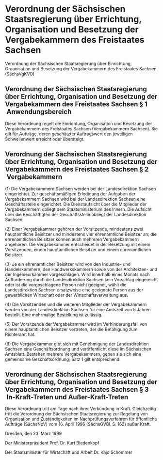 # Verordnung der Sächsischen Staatsregierung über Errichtung, Organisation und Besetzung der Vergabekammern des Freistaates Sachsen

Verordnung der Sächsischen Staatsregierung über Einrichtung, Organisation und Besetzung der Vergabekammern des Freistaates Sachsen (SächsVgKVO)

## Verordnung der Sächsischen Staatsregierung über Errichtung, Organisation und Besetzung der Vergabekammern des Freistaates Sachsen § 1  Anwendungsbereich

Diese Verordnung regelt die Einrichtung, Organisation und Besetzung der Vergabekammern des Freistaates Sachsen (Vergabekammern Sachsen). Sie gilt für Aufträge, deren geschätzter Auftragswert den jeweiligen Schwellenwert erreicht oder übersteigt.


## Verordnung der Sächsischen Staatsregierung über Errichtung, Organisation und Besetzung der Vergabekammern des Freistaates Sachsen § 2  Vergabekammern

(1) Die Vergabekammern Sachsen werden bei der Landesdirektion Sachsen eingerichtet. Zur geschäftsmäßigen Erledigung der Aufgaben der Vergabekammern Sachsen wird bei der Landesdirektion Sachsen eine Geschäftsstelle eingerichtet. Die Dienstaufsicht über die Mitglieder der Vergabekammern obliegt dem Staatsministerium des Innern. Die Aufsicht über die Beschäftigten der Geschäftsstelle obliegt der Landesdirektion Sachsen.

(2) Einer Vergabekammer gehören der Vorsitzende, mindestens zwei hauptamtliche Beisitzer und mindestens vier ehrenamtliche Beisitzer an; die ehrenamtlichen Beisitzer können auch mehreren Vergabekammern angehören. Die Vergabekammer entscheidet in der Besetzung mit einem Vorsitzenden, einem hauptamtlichen Beisitzer und einem ehrenamtlichen Beisitzer.

(3) Je ein ehrenamtlicher Beisitzer wird von den Industrie- und Handelskammern, den Handwerkskammern sowie von der Architekten- und der Ingenieurkammer vorgeschlagen. Wird innerhalb eines Monats nach Aufforderung durch die Landesdirektion Sachsen kein Vorschlag eingereicht oder ist die vorgeschlagene Person nicht geeignet, wählt die Landesdirektion Sachsen ersatzweise eine geeignete Person aus der gewerblichen Wirtschaft oder der Wirtschaftsverwaltung aus.

(4) Die Vorsitzenden und die weiteren Mitglieder der Vergabekammern werden von der Landesdirektion Sachsen für eine Amtszeit von 5 Jahren bestellt. Eine mehrmalige Bestellung ist zulässig.

(5) Der Vorsitzende der Vergabekammer wird im Verhinderungsfall von einem hauptamtlichen Beisitzer vertreten, der die Befähigung zum Richteramt hat.

(6) Die Vergabekammer gibt sich mit Genehmigung der Landesdirektion Sachsen eine Geschäftsordnung und veröffentlicht diese im Sächsischen Amtsblatt. Bestehen mehrere Vergabekammern, geben sie sich eine gemeinsame Geschäftsordnung; Satz 1 gilt entsprechend.


## Verordnung der Sächsischen Staatsregierung über Errichtung, Organisation und Besetzung der Vergabekammern des Freistaates Sachsen § 3  In-Kraft-Treten und Außer-Kraft-Treten

Diese Verordnung tritt am Tage nach ihrer Verkündung in Kraft. Gleichzeitig tritt die Verordnung der Sächsischen Staatsregierung zur Regelung von Organisation und Zuständigkeiten im Nachprüfungsverfahren für öffentliche Aufträge (SächsNpV) vom 16. April 1996 (SächsGVBl. S. 162) außer Kraft.

Dresden, den 23. März 1999

Der Ministerpräsident 
           Prof. Dr. Kurt Biedenkopf

Der Staatsminister für Wirtschaft und Arbeit 
           Dr. Kajo Schommer

